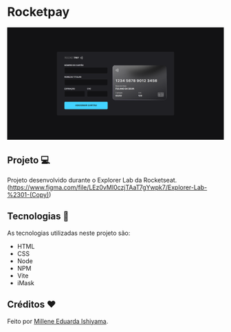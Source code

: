 # Rocketpay
![preview](./preview/Rocketpay.png)

## Projeto 💻
Projeto desenvolvido durante o Explorer Lab da Rocketseat. <br>
(https://www.figma.com/file/LEz0vMI0czjTAaT7gYwpk7/Explorer-Lab-%2301-(Copy))

## Tecnologias 🚀
As tecnologias utilizadas neste projeto são:
- HTML
- CSS
- Node
- NPM
- Vite
- iMask

## Créditos ❤️
Feito por [Millene Eduarda Ishiyama](https://github.com/miishiyama/).
